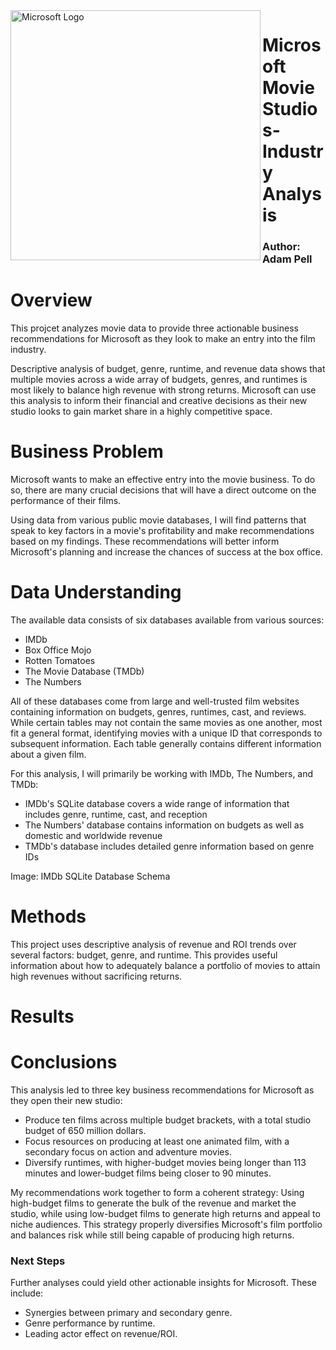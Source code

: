 <img src="https://logos-world.net/wp-content/uploads/2020/09/Microsoft-Logo.png" alt="Microsoft Logo" width="400" align='left'>

# Microsoft Movie Studios- Industry Analysis

### Author: Adam Pell

# Overview

This projcet analyzes movie data to provide three actionable business recommendations for Microsoft as they look to make an entry into the film industry.

Descriptive analysis of budget, genre, runtime, and revenue data shows that multiple movies across a wide array of budgets, genres, and runtimes is most likely to balance high revenue with strong returns. Microsoft can use this analysis to inform their financial and creative decisions as their new studio looks to gain market share in a highly competitive space.

# Business Problem

Microsoft wants to make an effective entry into the movie business. To do so, there are many crucial decisions that will have a direct outcome on the performance of their films.

Using data from various public movie databases, I will find patterns that speak to key factors in a movie's profitability and make recommendations based on my findings. These recommendations will better inform Microsoft's planning and increase the chances of success at the box office.

# Data Understanding

The available data consists of six databases available from various sources:

- IMDb
- Box Office Mojo
- Rotten Tomatoes
- The Movie Database (TMDb)
- The Numbers

All of these databases come from large and well-trusted film websites containing information on budgets, genres, runtimes, cast, and reviews. While certain tables may not contain the same movies as one another, most fit a general format, identifying movies with a unique ID that corresponds to subsequent information. Each table generally contains different information about a given film.

For this analysis, I will primarily be working with IMDb, The Numbers, and TMDb:

- IMDb's SQLite database covers a wide range of information that includes genre, runtime, cast, and reception
- The Numbers' database contains information on budgets as well as domestic and worldwide revenue
- TMDb's database includes detailed genre information based on genre IDs

Image: IMDb SQLite Database Schema

# Methods

This project uses descriptive analysis of revenue and ROI trends over several factors: budget, genre, and runtime. This provides useful information about how to adequately balance a portfolio of movies to attain high revenues without sacrificing returns.

# Results

# Conclusions

This analysis led to three key business recommendations for Microsoft as they open their new studio:
- Produce ten films across multiple budget brackets, with a total studio budget of 650 million dollars.
- Focus resources on producing at least one animated film, with a secondary focus on action and adventure movies.
- Diversify runtimes, with higher-budget movies being longer than 113 minutes and lower-budget films being closer to 90 minutes.

My recommendations work together to form a coherent strategy: Using high-budget films to generate the bulk of the revenue and market the studio, while using low-budget films to generate high returns and appeal to niche audiences. This strategy properly diversifies Microsoft's film portfolio and balances risk while still being capable of producing high returns.

### Next Steps

Further analyses could yield other actionable insights for Microsoft. These include:
- Synergies between primary and secondary genre.
- Genre performance by runtime.
- Leading actor effect on revenue/ROI.
    


